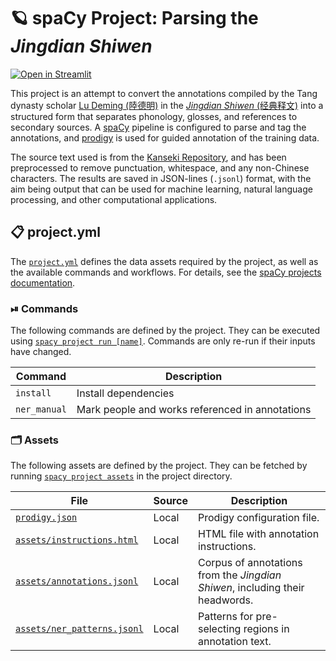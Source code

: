 <!-- SPACY PROJECT: AUTO-GENERATED DOCS START (do not remove) -->

# 🪐 spaCy Project: Parsing the _Jingdian Shiwen_
[![Open in Streamlit](https://static.streamlit.io/badges/streamlit_badge_black_white.svg)](https://direct-phonology-jdsw-scriptsvisualize-0px83h.streamlit.app/)

This project is an attempt to convert the annotations compiled by the Tang dynasty scholar [Lu Deming (陸德明)](https://en.wikipedia.org/wiki/Lu_Deming) in the [_Jingdian Shiwen_ (经典释文)](https://en.wikipedia.org/wiki/Jingdian_Shiwen) into a structured form that separates phonology, glosses, and references to secondary sources. A [spaCy](https://spacy.io/) pipeline is configured to parse and tag the annotations, and [prodigy](https://prodi.gy/) is used for guided annotation of the training data.

The source text used is from the [Kanseki Repository](https://www.kanripo.org/), and has been preprocessed to remove punctuation, whitespace, and any non-Chinese characters. The results are saved in JSON-lines (`.jsonl`) format, with the aim being output that can be used for machine learning, natural language processing, and other computational applications.


## 📋 project.yml

The [`project.yml`](project.yml) defines the data assets required by the
project, as well as the available commands and workflows. For details, see the
[spaCy projects documentation](https://spacy.io/usage/projects).

### ⏯ Commands

The following commands are defined by the project. They
can be executed using [`spacy project run [name]`](https://spacy.io/api/cli#project-run).
Commands are only re-run if their inputs have changed.

| Command | Description |
| --- | --- |
| `install` | Install dependencies |
| `ner_manual` | Mark people and works referenced in annotations |

### 🗂 Assets

The following assets are defined by the project. They can
be fetched by running [`spacy project assets`](https://spacy.io/api/cli#project-assets)
in the project directory.

| File | Source | Description |
| --- | --- | --- |
| [`prodigy.json`](prodigy.json) | Local | Prodigy configuration file. |
| [`assets/instructions.html`](assets/instructions.html) | Local | HTML file with annotation instructions. |
| [`assets/annotations.jsonl`](assets/annotations.jsonl) | Local | Corpus of annotations from the _Jingdian Shiwen_, including their headwords. |
| [`assets/ner_patterns.jsonl`](assets/ner_patterns.jsonl) | Local | Patterns for pre-selecting regions in annotation text. |

<!-- SPACY PROJECT: AUTO-GENERATED DOCS END (do not remove) -->
